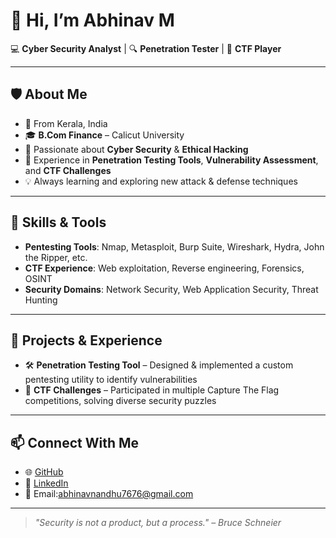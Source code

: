 # 👋 Hi, I’m Abhinav M  

💻 **Cyber Security Analyst** | 🔍 **Penetration Tester** | 🎯 **CTF Player**  

---

## 🛡️ About Me
- 📍 From Kerala, India  
- 🎓 **B.Com Finance** – Calicut University  
- 🔐 Passionate about **Cyber Security** & **Ethical Hacking**  
- 🧰 Experience in **Penetration Testing Tools**, **Vulnerability Assessment**, and **CTF Challenges**  
- 💡 Always learning and exploring new attack & defense techniques  

---

## 🧰 Skills & Tools
- **Pentesting Tools**: Nmap, Metasploit, Burp Suite, Wireshark, Hydra, John the Ripper, etc.  
- **CTF Experience**: Web exploitation, Reverse engineering, Forensics, OSINT  
- **Security Domains**: Network Security, Web Application Security, Threat Hunting  

---

## 🚀 Projects & Experience
- 🛠 **Penetration Testing Tool** – Designed & implemented a custom pentesting utility to identify vulnerabilities  
- 🎯 **CTF Challenges** – Participated in multiple Capture The Flag competitions, solving diverse security puzzles  

---

## 📫 Connect With Me
- 🌐 [GitHub](https://github.com/AbhinavMadeni)  
- 💼 [LinkedIn]()  
- 📧 Email:abhinavnandhu7676@gmail.com  

---

> *"Security is not a product, but a process." – Bruce Schneier*  

